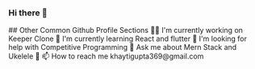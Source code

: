 ### Hi there 👋

<!--
**khyatigupta369/khyatigupta369** is a ✨ _special_ ✨ repository because its `README.md` (this file) appears on your GitHub profile.

Here are some ideas to get you started:
--!>
## Other Common Github Profile Sections
👩‍💻 I'm currently working on Keeper Clone

🧠 I'm currently learning React and flutter

🤔 I'm looking for help with Competitive Programming

💬 Ask me about Mern Stack and Ukelele 🎸

📫 How to reach me khaytigupta369@gmail.com
